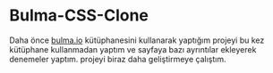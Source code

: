 # Bulma-CSS-Clone

Daha önce [bulma.io](https://bulma.io/) kütüphanesini kullanarak yaptığım  projeyi bu kez kütüphane kullanmadan yaptım ve sayfaya bazı ayrıntılar ekleyerek denemeler yaptım. projeyi biraz daha geliştirmeye çalıştım.
